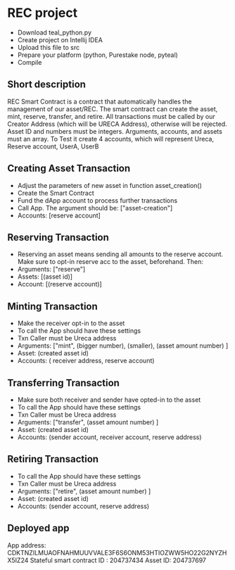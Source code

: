# REC project

- Download teal_python.py 
- Create project on Intellij IDEA
- Upload this file to src
- Prepare your platform (python, Purestake node, pyteal)
- Compile

## Short description
REC Smart Contract is a contract that automatically handles the management of our asset/REC.
The smart contract can create the asset, mint, reserve, transfer, and retire. All transactions must be called by our Creator Address (which will be URECA Address), otherwise will be rejected. Asset ID and numbers must be integers. Arguments, accounts, and assets must an array. To Test it create 4 accounts, which will represent Ureca, Reserve account, UserA, UserB

## Creating Asset Transaction
- Adjust the parameters of new asset in function asset_creation()
- Create the Smart Contract
- Fund the dApp account to process further transactions
- Call App. The argument should be: ["asset-creation"]
- Accounts: [reserve account]

## Reserving Transaction
- Reserving an asset means sending all amounts to the reserve account. Make sure to opt-in reserve acc to the asset, beforehand. Then:
- Arguments: ["reserve"]
- Assets: [(asset id)]
- Account: [(reserve account)]

## Minting Transaction
- Make the receiver opt-in to the asset
- To call the App should have these settings
- Txn Caller must be Ureca address
- Arguments: ["mint", (bigger number), (smaller), (asset amount number) ]
- Asset: (created asset id)
- Accounts: ( receiver address, reserve account)

## Transferring Transaction
- Make sure both receiver and sender have opted-in to the asset
- To call the App should have these settings
- Txn Caller must be Ureca address
- Arguments: ["transfer", (asset amount number) ]
- Asset: (created asset id)
- Accounts: (sender account, receiver account, reserve address)

## Retiring Transaction
- To call the App should have these settings
- Txn Caller must be Ureca address
- Arguments: ["retire", (asset amount number) ]
- Asset: (created asset id)
- Accounts: (sender account, reserve address)

## Deployed app 
App address: CDKTNZILMUAOFNAHMUUVVALE3F6S6ONM53HTIOZWW5HO22G2NYZHX5IZ24
Stateful smart contract ID : 204737434
Asset ID: 204737697
